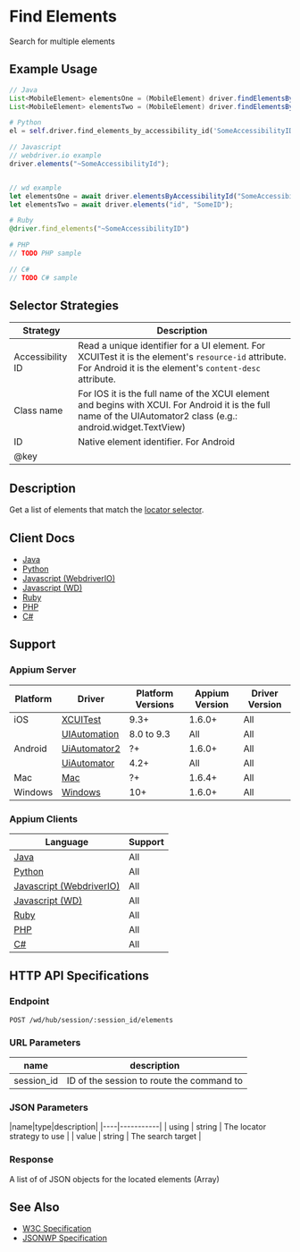 # Find Elements

Search for multiple elements
## Example Usage

```java
// Java
List<MobileElement> elementsOne = (MobileElement) driver.findElementsByAccessibilityId("SomeAccessibilityID");
List<MobileElement> elementsTwo = (MobileElement) driver.findElementsByClassName("SomeClassName");

```
```python
# Python
el = self.driver.find_elements_by_accessibility_id('SomeAccessibilityID')

```
```javascript
// Javascript
// webdriver.io example
driver.elements("~SomeAccessibilityId");


// wd example
let elementsOne = await driver.elementsByAccessibilityId("SomeAccessibilityID");
let elementsTwo = await driver.elements("id", "SomeID");

```
```ruby
# Ruby
@driver.find_elements("~SomeAccessibilityID")

```
```php
# PHP
// TODO PHP sample

```
```csharp
// C#
// TODO C# sample

```

## Selector Strategies
|Strategy|Description|
|--------|-----------|
|Accessibility ID|Read a unique identifier for a UI element. For XCUITest it is the element's `resource-id` attribute. For Android it is the element's `content-desc` attribute.|
|Class name|For IOS it is the full name of the XCUI element and begins with XCUI. For Android it is the full name of the UIAutomator2 class (e.g.: android.widget.TextView)|
|ID|Native element identifier. For Android|
|@key|

## Description

Get a list of elements that match the [locator selector](/docs/en/about-appium/getting-started).


## Client Docs

* [Java](https://seleniumhq.github.io/selenium/docs/api/java/org/openqa/selenium/WebElement.html#findElements-org.openqa.selenium.By-)
* [Python](http://selenium-python.readthedocs.io/api.html#selenium.webdriver.remote.webdriver.WebDriver.find_elements)
* [Javascript (WebdriverIO)](http://webdriver.io/api/protocol/elements.html#Usage)
* [Javascript (WD)](https://github.com/admc/wd/blob/master/lib/commands.js#L798)
* [Ruby](http://www.rubydoc.info/gems/selenium-webdriver/Selenium/WebDriver/SearchContext:find_elements)
* [PHP](https://github.com/appium/php-client/)
* [C#](https://github.com/appium/appium-dotnet-driver/)

## Support

### Appium Server

|Platform|Driver|Platform Versions|Appium Version|Driver Version|
|--------|----------------|------|--------------|--------------|
| iOS | [XCUITest](/docs/en/drivers/ios-xcuitest.md) | 9.3+ | 1.6.0+ | All |
|  | [UIAutomation](/docs/en/drivers/ios-uiautomation.md) | 8.0 to 9.3 | All | All |
| Android | [UiAutomator2](/docs/en/drivers/android-uiautomator2.md) | ?+ | 1.6.0+ | All |
|  | [UiAutomator](/docs/en/drivers/android-uiautomator.md) | 4.2+ | All | All |
| Mac | [Mac](/docs/en/drivers/mac.md) | ?+ | 1.6.4+ | All |
| Windows | [Windows](/docs/en/drivers/windows.md) | 10+ | 1.6.0+ | All |

### Appium Clients 

|Language|Support|
|--------|-------|
|[Java](https://github.com/appium/java-client/releases/latest)| All |
|[Python](https://github.com/appium/python-client/releases/latest)| All |
|[Javascript (WebdriverIO)](http://webdriver.io/index.html)| All |
|[Javascript (WD)](https://github.com/admc/wd/releases/latest)| All |
|[Ruby](https://github.com/appium/ruby_lib/releases/latest)| All |
|[PHP](https://github.com/appium/php-client/releases/latest)| All |
|[C#](https://github.com/appium/appium-dotnet-driver/releases/latest)| All |

## HTTP API Specifications

### Endpoint

`POST /wd/hub/session/:session_id/elements`

### URL Parameters

|name|description|
|----|-----------|
|session_id|ID of the session to route the command to|

### JSON Parameters

|name|type|description|
|----|-----------|
| using | string | The locator strategy to use |
| value | string | The search target |

### Response

A list of of JSON objects for the located elements (Array<String>)

## See Also

* [W3C Specification](https://www.w3.org/TR/webdriver/#dfn-find-elements)
* [JSONWP Specification](https://github.com/SeleniumHQ/selenium/wiki/JsonWireProtocol#sessionsessionidelements)
